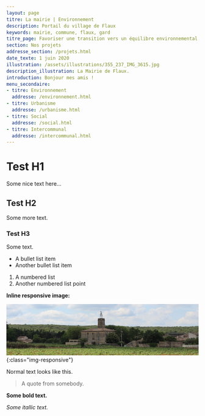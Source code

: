 ```yaml
---
layout: page
titre: La mairie | Environnement
description: Portail du village de Flaux
keywords: mairie, commune, flaux, gard
titre_page: Favoriser une transition vers un équilibre environnemental durable
section: Nos projets
addresse_section: /projets.html
date_texte: 1 juin 2020
illustration: /assets/illustrations/355_237_IMG_3615.jpg
description_illustration: La Mairie de Flaux.
introduction: Bonjour mes amis !
menu_secondaire:
- titre: Environnement
  addresse: /environnement.html
- titre: Urbanisme
  addresse: /urbanisme.html
- titre: Social
  addresse: /social.html
- titre: Intercommunal
  addresse: /intercommunal.html  
---
```

# Test H1
Some nice text here...

## Test H2
Some more text.

### Test H3

Some text.

* A bullet list item
* Another bullet list item

1. A numbered list
2. Another numbered list point

**Inline responsive image:**

![Some alt text](assets/illustrations/940_250_flauxbanner1_3600.jpg){:class="img-responsive"}

Normal text looks like this.

> A quote from somebody.

**Some bold text.**

_Some itallic text._
